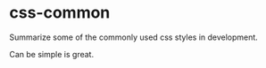 # css-common
Summarize some of the commonly used css styles in development.



Can be simple is great.
